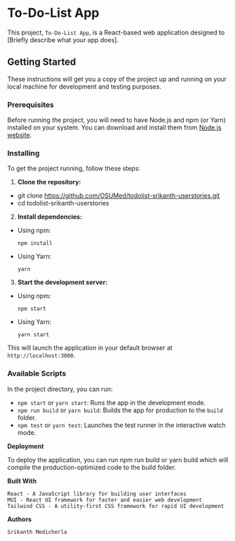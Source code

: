 # To-Do-List App

This project, `To-Do-List App`, is a React-based web application designed to [Briefly describe what your app does].

## Getting Started

These instructions will get you a copy of the project up and running on your local machine for development and testing purposes.

### Prerequisites

Before running the project, you will need to have Node.js and npm (or Yarn) installed on your system. You can download and install them from [Node.js website](https://nodejs.org/).

### Installing

To get the project running, follow these steps:

1. **Clone the repository:**
- git clone https://github.com/OSUMed/todolist-srikanth-userstories.git
- cd todolist-srikanth-userstories
  
2. **Install dependencies:**
- Using npm:
  ```
  npm install
  ```
- Using Yarn:
  ```
  yarn
  ```

3. **Start the development server:**
- Using npm:
  ```
  npm start
  ```
- Using Yarn:
  ```
  yarn start
  ```

This will launch the application in your default browser at `http://localhost:3000`.

### Available Scripts

In the project directory, you can run:

- `npm start` or `yarn start`: Runs the app in the development mode.
- `npm run build` or `yarn build`: Builds the app for production to the `build` folder.
- `npm test` or `yarn test`: Launches the test runner in the interactive watch mode.


**Deployment**

To deploy the application, you can run npm run build or yarn build which will compile the production-optimized code to the build folder.


**Built With**

    React - A JavaScript library for building user interfaces
    MUI - React UI framework for faster and easier web development
    Tailwind CSS - A utility-first CSS framework for rapid UI development


**Authors**

    Srikanth Medicherla 
